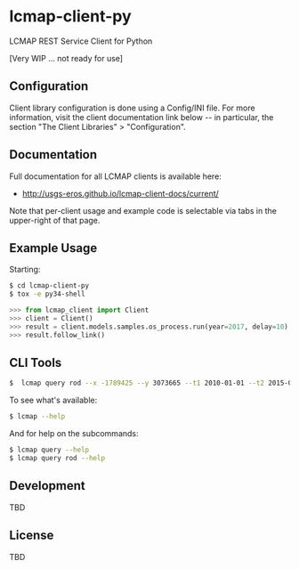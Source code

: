 # lcmap-client-py

LCMAP REST Service Client for Python

[Very WIP ... not ready for use]


## Configuration

Client library configuration is done using a Config/INI file. For more
information, visit the client documentation link below -- in particular, the
section "The Client Libraries" > "Configuration".


## Documentation

Full documentation for all LCMAP clients is available here:
 * http://usgs-eros.github.io/lcmap-client-docs/current/

Note that per-client usage and example code is selectable via tabs in the upper-right of that page.


## Example Usage

Starting:

```bash
$ cd lcmap-client-py
$ tox -e py34-shell
```

```python
>>> from lcmap_client import Client
>>> client = Client()
>>> result = client.models.samples.os_process.run(year=2017, delay=10)
>>> result.follow_link()
```

## CLI Tools

```bash
$  lcmap query rod --x -1789425 --y 3073665 --t1 2010-01-01 --t2 2015-01-01
```

To see what's available:

```bash
$ lcmap --help
```

And for help on the subcommands:

```bash
$ lcmap query --help
$ lcmap query rod --help
```


## Development

TBD


## License

TBD
